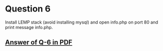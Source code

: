 # Question 6
Install LEMP stack (avoid installing mysql) and open info.php on port 80 and print message info.php.
## [Answer of Q-6 in PDF](https://github.com/LF-DevOps-Intern/4_2_nginx-krishna-deesirouss/blob/main/6/6-LEMP%20stack.pdf)

